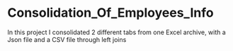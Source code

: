 # Consolidation_Of_Employees_Info
In this project I consolidated 2 different tabs from one Excel archive, with a Json file and a CSV file through left joins
